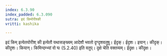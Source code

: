 ```yaml
---
index: 6.3.90
index_padded: 6.3.090
sutra: इदं किमोरीश्की
vritti: kashika

---
```

इदं किम् इत्येतयोरीश् की इत्येतौ यथासङ्ख्यम् आदेशौ भवतो दृग्दृशवतुषु। ईदृक्। ईदृशः। इयान्। कीदृक्। कीदृशः। कियान्। किमिन्दम्भ्यां वो घः (5.2.40) इति वतुप्। दृक्षे चेति वक्तव्यम्। ईदृक्षः। कीदृक्षः।